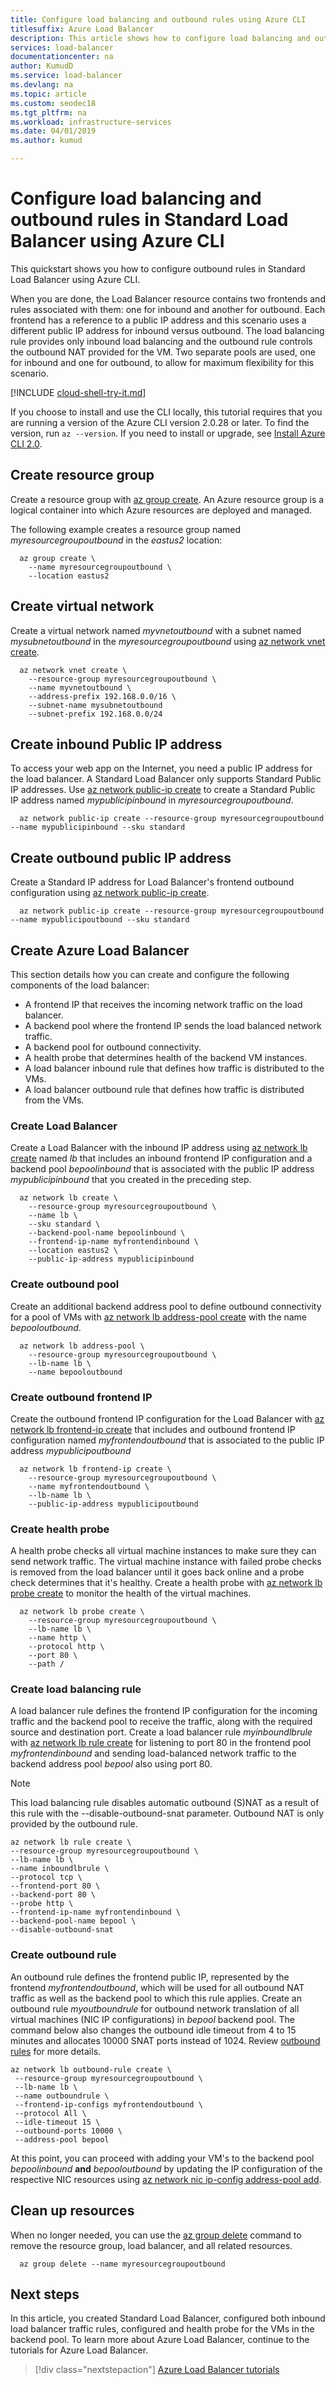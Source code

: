 ```yaml
---
title: Configure load balancing and outbound rules using Azure CLI
titlesuffix: Azure Load Balancer
description: This article shows how to configure load balancing and outbound rules in a Standard Load Balancer using the Azure CLI.
services: load-balancer
documentationcenter: na
author: KumudD
ms.service: load-balancer
ms.devlang: na
ms.topic: article
ms.custom: seodec18
ms.tgt_pltfrm: na
ms.workload: infrastructure-services
ms.date: 04/01/2019
ms.author: kumud

---
```

# Configure load balancing and outbound rules in Standard Load Balancer using Azure CLI

This quickstart shows you how to configure outbound rules in Standard Load Balancer using Azure CLI.  

When you are done, the Load Balancer resource contains two frontends and rules associated with them: one for inbound and another for outbound.  Each frontend has a reference to a public IP address and this scenario uses a different public IP address for inbound versus outbound.   The load balancing rule provides only inbound load balancing and the outbound rule controls the outbound NAT provided for the VM.  Two separate pools are used, one for inbound and one for outbound, to allow for maximum flexibility for this scenario.

[!INCLUDE [cloud-shell-try-it.md](../../includes/cloud-shell-try-it.md)] 

If you choose to install and use the CLI locally, this tutorial requires that you are running a version of the Azure CLI version 2.0.28 or later. To find the version, run `az --version`. If you need to install or upgrade, see [Install Azure CLI 2.0]( /cli/azure/install-azure-cli).

## Create resource group

Create a resource group with [az group create](https://docs.microsoft.com/cli/azure/group). An Azure resource group is a logical container into which Azure resources are deployed and managed.

The following example creates a resource group named *myresourcegroupoutbound* in the *eastus2* location:

```azurecli-interactive
  az group create \
    --name myresourcegroupoutbound \
    --location eastus2
```
## Create virtual network
Create a virtual network named *myvnetoutbound* with a subnet named *mysubnetoutbound* in the *myresourcegroupoutbound* using [az network vnet create](https://docs.microsoft.com/cli/azure/network/vnet).

```azurecli-interactive
  az network vnet create \
    --resource-group myresourcegroupoutbound \
    --name myvnetoutbound \
    --address-prefix 192.168.0.0/16 \
    --subnet-name mysubnetoutbound
    --subnet-prefix 192.168.0.0/24
```

## Create inbound Public IP address 

To access your web app on the Internet, you need a public IP address for the load balancer. A Standard Load Balancer only supports Standard Public IP addresses. Use [az network public-ip create](https://docs.microsoft.com/cli/azure/network/public-ip) to create a Standard Public IP address named *mypublicipinbound* in *myresourcegroupoutbound*.

```azurecli-interactive
  az network public-ip create --resource-group myresourcegroupoutbound --name mypublicipinbound --sku standard
```

## Create outbound public IP address 

Create a Standard IP address for Load Balancer's frontend outbound configuration using [az network public-ip create](https://docs.microsoft.com/cli/azure/network/public-ip).

```azurecli-interactive
  az network public-ip create --resource-group myresourcegroupoutbound --name mypublicipoutbound --sku standard
```

## Create Azure Load Balancer

This section details how you can create and configure the following components of the load balancer:
  - A frontend IP that receives the incoming network traffic on the load balancer.
  - A backend pool where the frontend IP sends the load balanced network traffic.
  - A backend pool for outbound connectivity. 
  - A health probe that determines health of the backend VM instances.
  - A load balancer inbound rule that defines how traffic is distributed to the VMs.
  - A load balancer outbound rule that defines how traffic is distributed from the VMs.

### Create Load Balancer

Create a Load Balancer with the inbound IP address using [az network lb create](https://docs.microsoft.com/cli/azure/network/lb?view=azure-cli-latest) named *lb* that includes an inbound frontend IP configuration and a backend pool *bepoolinbound* that is associated with the public IP address *mypublicipinbound* that you created in the preceding step.

```azurecli-interactive
  az network lb create \
    --resource-group myresourcegroupoutbound \
    --name lb \
    --sku standard \
    --backend-pool-name bepoolinbound \
    --frontend-ip-name myfrontendinbound \
    --location eastus2 \
    --public-ip-address mypublicipinbound   
  ```

### Create outbound pool

Create an additional backend address pool to define outbound connectivity for a pool of VMs with [az network lb address-pool create](https://docs.microsoft.com/cli/azure/network/lb?view=azure-cli-latest) with the name *bepooloutbound*.

```azurecli-interactive
  az network lb address-pool \
    --resource-group myresourcegroupoutbound \
    --lb-name lb \
    --name bepooloutbound
```

### Create outbound frontend IP
Create the outbound frontend IP configuration for the Load Balancer with [az network lb frontend-ip create](https://docs.microsoft.com/cli/azure/network/lb?view=azure-cli-latest) that includes and outbound frontend IP configuration named *myfrontendoutbound* that is associated to the public IP address *mypublicipoutbound*

```azurecli-interactive
  az network lb frontend-ip create \
    --resource-group myresourcegroupoutbound \
    --name myfrontendoutbound \
    --lb-name lb \
    --public-ip-address mypublicipoutbound 
  ```

### Create health probe

A health probe checks all virtual machine instances to make sure they can send network traffic. The virtual machine instance with failed probe checks is removed from the load balancer until it goes back online and a probe check determines that it's healthy. Create a health probe with [az network lb probe create](https://docs.microsoft.com/cli/azure/network/lb/probe?view=azure-cli-latest) to monitor the health of the virtual machines. 

```azurecli-interactive
  az network lb probe create \
    --resource-group myresourcegroupoutbound \
    --lb-name lb \
    --name http \
    --protocol http \
    --port 80 \
    --path /  
```

### Create load balancing rule

A load balancer rule defines the frontend IP configuration for the incoming traffic and the backend pool to receive the traffic, along with the required source and destination port. Create a load balancer rule *myinboundlbrule* with [az network lb rule create](https://docs.microsoft.com/cli/azure/network/lb/rule?view=azure-cli-latest) for listening to port 80 in the frontend pool *myfrontendinbound* and sending load-balanced network traffic to the backend address pool *bepool* also using port 80. 

>[!NOTE]
>This load balancing rule disables automatic outbound (S)NAT as a result of this rule with the --disable-outbound-snat parameter. Outbound NAT is only provided by the outbound rule.

```azurecli-interactive
az network lb rule create \
--resource-group myresourcegroupoutbound \
--lb-name lb \
--name inboundlbrule \
--protocol tcp \
--frontend-port 80 \
--backend-port 80 \
--probe http \
--frontend-ip-name myfrontendinbound \
--backend-pool-name bepool \
--disable-outbound-snat
```

### Create outbound rule

An outbound rule defines the frontend public IP, represented by the frontend *myfrontendoutbound*, which will be used for all outbound NAT traffic as well as the backend pool to which this rule applies.  Create an outbound rule *myoutboundrule* for outbound network translation of all virtual machines (NIC IP configurations) in *bepool* backend pool.  The command below also changes the outbound idle timeout from 4 to 15 minutes and allocates 10000 SNAT ports instead of 1024.  Review [outbound rules](https://aka.ms/lboutboundrules) for more details.

```azurecli-interactive
az network lb outbound-rule create \
 --resource-group myresourcegroupoutbound \
 --lb-name lb \
 --name outboundrule \
 --frontend-ip-configs myfrontendoutbound \
 --protocol All \
 --idle-timeout 15 \
 --outbound-ports 10000 \
 --address-pool bepool
```

At this point, you can proceed with adding your VM's to the backend pool *bepoolinbound* __and__ *bepooloutbound* by updating the IP configuration of the respective NIC resources using [az network nic ip-config address-pool add](https://docs.microsoft.com/cli/azure/network/lb/rule?view=azure-cli-latest).

## Clean up resources

When no longer needed, you can use the [az group delete](/cli/azure/group#az-group-delete) command to remove the resource group, load balancer, and all related resources.

```azurecli-interactive 
  az group delete --name myresourcegroupoutbound
```

## Next steps
In this article, you created Standard Load Balancer, configured both inbound load balancer traffic rules, configured and health probe for the VMs in the backend pool. To learn more about Azure Load Balancer, continue to the tutorials for Azure Load Balancer.

> [!div class="nextstepaction"]
> [Azure Load Balancer tutorials](tutorial-load-balancer-standard-public-zone-redundant-portal.md)


